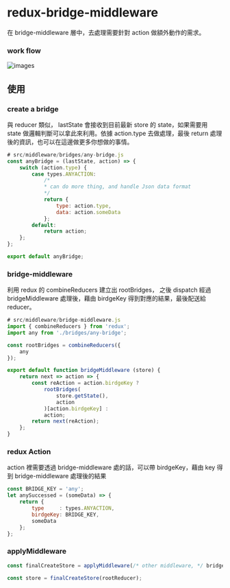 # redux-bridge-middleware
在 bridge-middleware 層中，去處理需要針對 action 做額外動作的需求。
### work flow
![images](https://raw.githubusercontent.com/duncan60/redux-bridge-middleware/master/redux-bridge-middleware-flow.png)

## 使用
### create a bridge
與 reducer 類似， lastState 會接收到目前最新 store 的 state，如果需要用 state 做邏輯判斷可以拿此來利用。依據 action.type 去做處理，最後 return 處理後的資訊，也可以在這邊做更多你想做的事情。
``` js
# src/middleware/bridges/any-bridge.js
const anyBridge = (lastState, action) => {
    switch (action.type) {
        case types.ANYACTION:
            /*
            * can do more thing, and handle Json data format
            */
            return {
                type: action.type,
                data: action.someData
            };
        default:
            return action;
    };
};

export default anyBridge;
```
### bridge-middleware
利用  redux 的 combineReducers 建立出 rootBridges， 之後 dispatch 經過 bridgeMiddleware 處理後，藉由 birdgeKey 得到對應的結果，最後配送給 reducer。
``` js
# src/middleware/bridge-middleware.js
import { combineReducers } from 'redux';
import any from './bridges/any-bridge';

const rootBridges = combineReducers({
    any
});

export default function bridgeMiddleware (store) {
    return next => action => {
        const reAction = action.birdgeKey ?
            rootBridges(
                store.getState(),
                action
            )[action.birdgeKey] :
            action;
        return next(reAction);
    };
}
```
### redux Action
action 裡需要透過 bridge-middleware 處的話，可以帶 birdgeKey，藉由 key 得到 bridge-middleware 處理後的結果
``` js
const BRIDGE_KEY = 'any';
let anySuccessed = (someData) => {
    return {
        type     : types.ANYACTION,
        birdgeKey: BRIDGE_KEY,
        someData
    };
};
```
### applyMiddleware
``` js
const finalCreateStore = applyMiddleware(/* other middleware, */ bridgeMiddleware)(createStore);

const store = finalCreateStore(rootReducer);
```

